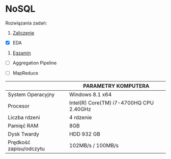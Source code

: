 # NoSQL

Rozwiązania zadań:

1. [Zaliczenie](https://github.com/Gosiamek/NoSQL/blob/master/Zaliczenie.md)
 - [X] EDA
1. [Egzamin]()
 - [ ] Aggregation Pipeline
 - [ ] MapReduce


|                      |            PARAMETRY KOMPUTERA             |
|----------------------|--------------------------------------------|
|System Operacyjny     | Windows 8.1 x64                            |
|Procesor              | Intel(R) Core(TM) i7-4700HQ CPU 2.40GHz    |
|Liczba rdzeni         | 4 rdzenie                                  |
|Pamięć RAM            | 8GB                                        |
|Dysk Twardy           | HDD 932 GB                                 |
Prędkość zapisu/odczytu| 102MB/s / 100MB/s                          |
